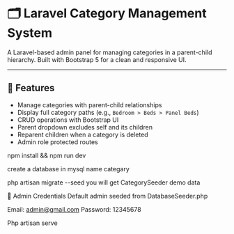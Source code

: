 # 🗂️ Laravel Category Management System

A Laravel-based admin panel for managing categories in a parent-child hierarchy. Built with Bootstrap 5 for a clean and responsive UI.

---

## 🚀 Features

- Manage categories with parent-child relationships
- Display full category paths (e.g., `Bedroom > Beds > Panel Beds`)
- CRUD operations with Bootstrap UI
- Parent dropdown excludes self and its children
- Reparent children when a category is deleted
- Admin role protected routes

npm install && npm run dev

create a database in mysql name categary

php artisan migrate --seed
you will get CategorySeeder demo data


👤 Admin Credentials
Default admin seeded from DatabaseSeeder.php

Email: admin@gmail.com
Password: 12345678


Php artisan serve